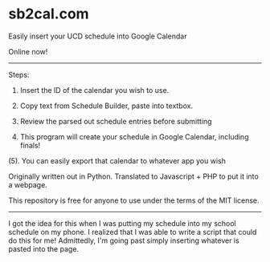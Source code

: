 # sb2cal.com
Easily insert your UCD schedule into Google Calendar

Online now!

--------------------------------------------------------------------------------------------

Steps:

1. Insert the ID of the calendar you wish to use.

2. Copy text from Schedule Builder, paste into textbox.

3. Review the parsed out schedule entries before submitting

4. This program will create your schedule in Google Calendar, including finals!

(5). You can easily export that calendar to whatever app you wish

Originally written out in Python. Translated to Javascript + PHP to put it into a webpage.


This repository is free for anyone to use under the terms of the MIT license.

--------------------------------------------------------------------------------------------

I got the idea for this when I was putting my schedule into my school schedule on my phone.
I realized that I was able to write a script that could do this for me! Admittedly, I'm going past simply inserting whatever is pasted into the page.
